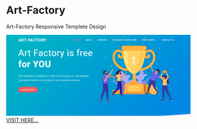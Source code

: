 <h1> Art-Factory </h1>
<p>  Art-Factory Responsive Templete Design </p>

<img src="screenshot/main.PNG" width="500px"/>
<a href="https://art-factory-template.netlify.app">VISIT HERE...</a>  
